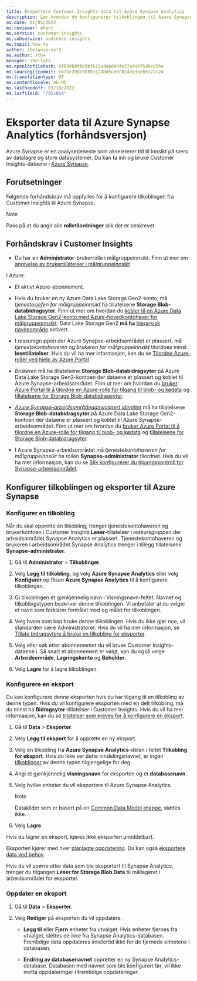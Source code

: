 ```yaml
---
title: Eksportere Customer Insights-data til Azure Synapse Analytics
description: Lær hvordan du konfigurerer tilkoblingen til Azure Synapse Analytics.
ms.date: 01/05/2022
ms.reviewer: mhart
ms.service: customer-insights
ms.subservice: audience-insights
ms.topic: how-to
author: stefanie-msft
ms.author: sthe
manager: shellyha
ms.openlocfilehash: 6f630b8fb03bf615ada6d40fe27a91975d0c856e
ms.sourcegitcommit: cb71e39de9b891c24bd5cd9c014eb3eeb537ac24
ms.translationtype: HT
ms.contentlocale: nb-NO
ms.lasthandoff: 01/10/2022
ms.locfileid: "7951054"
---
```

# <a name="export-data-to-azure-synapse-analytics-preview"></a>Eksporter data til Azure Synapse Analytics (forhåndsversjon)

Azure Synapse er en analysetjeneste som akselererer tid til innsikt på tvers av datalagre og store datasystemer. Du kan ta inn og bruke Customer Insights-dataene i [Azure Synapse](/azure/synapse-analytics/overview-what-is).

## <a name="prerequisites"></a>Forutsetninger

Følgende forhåndskrav må oppfylles for å konfigurere tilkoblingen fra Customer Insights til Azure Synapse.

> [!NOTE]
> Pass på at du angir alle **rolletilordninger** slik det er beskrevet.  

## <a name="prerequisites-in-customer-insights"></a>Forhåndskrav i Customer Insights

* Du har en **Administrator**-brukerrolle i målgruppeinnsikt. Finn ut mer om [angivelse av brukertillatelser i målgruppeinnsikt](permissions.md#assign-roles-and-permissions)

I Azure: 

- Et aktivt Azure-abonnement.

- Hvis du bruker en ny Azure Data Lake Storage Gen2-konto, må *tjenestesjefen for målgruppeinnsikt* ha tillatelsene **Storage Blob-databidragsyter**. Finn ut mer om hvordan du [kobler til en Azure Data Lake Storage Gen2-konto med Azure-hovedkontohaver for målgruppeinnsikt](connect-service-principal.md). Data Lake Storage Gen2 **må ha** [hierarkisk navneområde](/azure/storage/blobs/data-lake-storage-namespace) aktivert.

- I ressursgruppen der Azure Synapse-arbeidsområdet er plassert, må *tjenestekontohaveren* og *brukeren for målgruppeinnsikt* tilordnes minst **lesetillatelser**. Hvis du vil ha mer informasjon, kan du se [Tilordne Azure-roller ved hjelp av Azure Portal](/azure/role-based-access-control/role-assignments-portal).

- *Brukeren* må ha tillatelsene **Storage Blob-databidragsyter** på Azure Data Lake Storage Gen2-kontoen der dataene er plassert og koblet til Azure Synapse-arbeidsområdet. Finn ut mer om hvordan du [bruker Azure Portal til å tilordne en Azure-rolle for tilgang til blob- og kødata](/azure/storage/common/storage-auth-aad-rbac-portal) og [tillatelsene for Storage Blob-databidragsyter](/azure/role-based-access-control/built-in-roles#storage-blob-data-contributor).

- *[Azure Synapse-arbeidsområdeadministrert identitet](/azure/synapse-analytics/security/synapse-workspace-managed-identity)* må ha tillatelsene **Storage Blob-databidragsyter** på Azure Data Lake Storage Gen2-kontoen der dataene er plassert og koblet til Azure Synapse-arbeidsområdet. Finn ut mer om hvordan du [bruker Azure Portal til å tilordne en Azure-rolle for tilgang til blob- og kødata](/azure/storage/common/storage-auth-aad-rbac-portal) og [tillatelsene for Storage Blob-databidragsyter](/azure/role-based-access-control/built-in-roles#storage-blob-data-contributor).

- I Azure Synapse-arbeidsområdet må *tjenestekontohaveren for målgruppeinnsikt* ha rollen **Synapse-administrator** tilordnet. Hvis du vil ha mer informasjon, kan du se [Slik konfigurerer du tilgangskontroll for Synapse-arbeidsområdet](/azure/synapse-analytics/security/how-to-set-up-access-control).

## <a name="set-up-the-connection-and-export-to-azure-synapse"></a>Konfigurer tilkoblingen og eksporter til Azure Synapse

### <a name="configure-a-connection"></a>Konfigurer en tilkobling

Når du skal opprette en tilkobling, trenger tjenestekontohaveren og brukerkontoen i Customer Insights **Leser**-tillatelser i *ressursgruppen* der arbeidsområdet Synapse Analytics er plassert. Tjenestekontohaveren og brukeren i arbeidsområdet Synapse Analytics trenger i tillegg tillatelsene **Synapse-administrator**. 

1. Gå til **Administrator** > **Tilkoblinger**.

1. Velg **Legg til tilkobling**, og velg **Azure Synapse Analytics** eller velg **Konfigurer** op flisen **Azure Synapse Analytics** til å konfigurere tilkoblingen.

1. Gi tilkoblingen et gjenkjennelig navn i Visningsnavn-feltet. Navnet og tilkoblingstypen beskriver denne tilkoblingen. Vi anbefaler at du velger et navn som forklarer formålet med og målet for tilkoblingen.

1. Velg hvem som kan bruke denne tilkoblingen. Hvis du ikke gjør noe, vil standarden være Administratorer. Hvis du vil ha mer informasjon, se [Tillate bidragsytere å bruke en tilkobling for eksporter](connections.md#allow-contributors-to-use-a-connection-for-exports).

1. Velg eller søk etter abonnementet du vil bruke Customer Insights-dataene i. Så snart et abonnement er valgt, kan du også velge **Arbeidsområde**, **Lagringskonto** og **Beholder**.

1. Velg **Lagre** for å lagre tilkoblingen.

### <a name="configure-an-export"></a>Konfigurere en eksport

Du kan konfigurere denne eksporten hvis du har tilgang til en tilkobling av denne typen. Hvis du vil konfigurere eksporten med en delt tilkobling, må du minst ha **Bidragsyter**-tillatelser i Customer Insights. Hvis du vil ha mer informasjon, kan du se [tillatelser som kreves for å konfigurere en eksport](export-destinations.md#set-up-a-new-export).

1. Gå til **Data** > **Eksporter**.

1. Velg **Legg til eksport** for å opprette en ny eksport.

1. Velg en tilkobling fra **Azure Synapse Analytics**-delen i feltet **Tilkobling for eksport**. Hvis du ikke ser dette inndelingsnavnet, er ingen [tilkoblinger](connections.md) av denne typen tilgjengelige for deg.

1. Angi et gjenkjennelig **visningsnavn** for eksporten og et **databasenavn**.

1. Velg hvilke enheter du vil eksportere til Azure Synapse Analytics.
   > [!NOTE]
   > Datakilder som er basert på en [Common Data Model-mappe](connect-common-data-model.md), støttes ikke.

2. Velg **Lagre**.

Hvis du lagrer en eksport, kjøres ikke eksporten umiddelbart.

Eksporten kjører med hver [planlagte oppdatering](system.md#schedule-tab). Du kan også [eksportere data ved behov](export-destinations.md#run-exports-on-demand).

Hvis du vil spørre etter data som ble eksportert til Synapse Analytics, trenger du tilgangen **Leser for Storage Blob Data** til mållageret i arbeidsområdet for eksporter. 

### <a name="update-an-export"></a>Oppdater en eksport

1. Gå til **Data** > **Eksporter**.

1. Velg **Rediger** på eksporten du vil oppdatere.

   - **Legg til** eller **Fjern** enheter fra utvalget. Hvis enheter fjernes fra utvalget, slettes de ikke fra Synapse Analytics-databasen. Fremtidige data oppdateres imidlertid ikke for de fjernede enhetene i databasen.

   - **Endring av databasenavnet** oppretter en ny Synapse Analytics-database. Databasen med navnet som ble konfigurert før, vil ikke motta oppdateringer i fremtidige oppdateringer.
